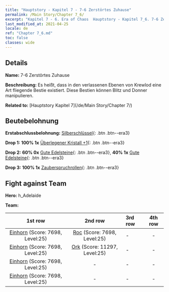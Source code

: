 ```yaml
---
title: "Hauptstory - Kapitel 7 - 7-6 Zerstörtes Zuhause"
permalink: /Main Story/Chapter 7_6/
excerpt: "Kapitel 7 - 6. Era of Chaos  Hauptstory - Kapitel 7_6. 7-6 Zerstörtes Zuhause"
last_modified_at: 2021-04-25
locale: de
ref: "Chapter 7_6.md"
toc: false
classes: wide
---
```


## Details

 **Name:** 7-6 Zerstörtes Zuhause

 **Beschreibung:** Es heißt, dass in den verlassenen Ebenen von Krewlod eine Art fliegende Bestie existiert. Diese Bestien können Blitz und Donner manipulieren.

 **Related to:** [Hauptstory Kapitel 7](/de/Main Story/Chapter 7/)

## Beutebelohnung

 **Erstabschlussbelohnung:** [Silberschlüssel](/ItemsDE/con_693/){: .btn .btn--era3}

 **Drop 1:** **100% 1x** [Überlegener Kristall +1](/ItemsDE/mat_24/){: .btn .btn--era3}

 **Drop 2:** **60% 0x** [Gute Edelsteine](/ItemsDE/mat_16/){: .btn .btn--era3}, **40% 1x** [Gute Edelsteine](/ItemsDE/mat_16/){: .btn .btn--era3}

 **Drop 3:** **100% 1x** [Zauberspruchrollen](/ItemsDE/con_694/){: .btn .btn--era3}


## Fight against Team
 **Hero:** h_Adelaide

 **Team:**


  | 1st row | 2nd row | 3rd row | 4th row |
  |:----:|:----:|:----|:----:|
  | [Einhorn](/de/units/Unicorn/) (Score: 7698, Level:25)  | [Roc](/de/units/Roc/) (Score: 7698, Level:25)  | - | - |
  | [Einhorn](/de/units/Unicorn/) (Score: 7698, Level:25)  | [Ork](/de/units/Orc/) (Score: 11297, Level:25)  | - | - |
  | [Einhorn](/de/units/Unicorn/) (Score: 7698, Level:25)  | - | - | - |
  | [Einhorn](/de/units/Unicorn/) (Score: 7698, Level:25)  | - | - | - |


